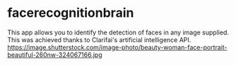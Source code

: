 # facerecognitionbrain
This app allows you to identify the detection of faces in any image supplied. This was achieved thanks to Clarifai's artificial intelligence API.
https://image.shutterstock.com/image-photo/beauty-woman-face-portrait-beautiful-260nw-324067166.jpg
